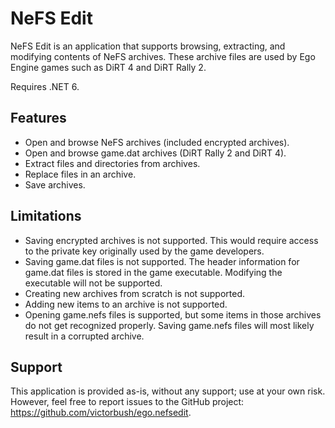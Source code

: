 # NeFS Edit

NeFS Edit is an application that supports browsing, extracting, and modifying contents of NeFS archives. These archive files are used by Ego Engine games such as DiRT 4 and DiRT Rally 2.

Requires .NET 6.

## Features
- Open and browse NeFS archives (included encrypted archives).
- Open and browse game.dat archives (DiRT Rally 2 and DiRT 4).
- Extract files and directories from archives.
- Replace files in an archive.
- Save archives.

## Limitations
- Saving encrypted archives is not supported. This would require access to the private key originally used by the game developers.
- Saving game.dat files is not supported. The header information for game.dat files is stored in the game executable. Modifying the executable will not be supported.
- Creating new archives from scratch is not supported.
- Adding new items to an archive is not supported.
- Opening game.nefs files is supported, but some items in those archives do not get recognized properly. Saving game.nefs files will most likely result in a corrupted archive.

## Support

This application is provided as-is, without any support; use at your own risk. However, feel free to report issues to the GitHub project: https://github.com/victorbush/ego.nefsedit.
